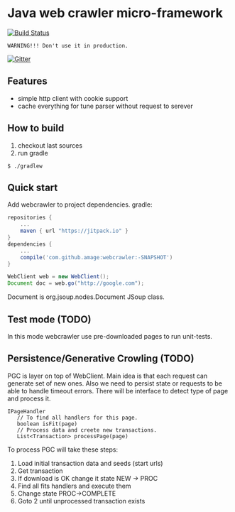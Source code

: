 # Java web crawler micro-framework

[![Build Status](https://travis-ci.org/amage/webcrawler.svg?branch=master)](https://travis-ci.org/amage/webcrawler)

``` WARNING!!! Don't use it in production. ```

[![Gitter](https://badges.gitter.im/amage/webcrawler.svg)](https://gitter.im/amage/webcrawler?utm_source=badge&utm_medium=badge&utm_campaign=pr-badge)

## Features

* simple http client with cookie support
* cache everything for tune parser without request to serever

## How to build

1. checkout last sources
2. run gradle

```
$ ./gradlew
```

## Quick start
Add webcrawler to project dependencies.
gradle:
```groovy
repositories {
    ...
    maven { url "https://jitpack.io" }
}
dependencies {
    ...
    compile('com.github.amage:webcrawler:-SNAPSHOT')
}
```

```java
WebClient web = new WebClient();
Document doc = web.go("http://google.com");
```
Document is org.jsoup.nodes.Document JSoup class.

## Test mode (TODO)

In this mode webcrawler use pre-downloaded pages to run unit-tests.

## Persistence/Generative Crowling (TODO)

PGC is layer on top of WebClient. Main idea is that each request can generate set of new ones. Also we need to persist state or requests to be able to handle timeout errors.
There will be interface to detect type of page and process it.
```
IPageHandler
   // To find all handlers for this page.
   boolean isFit(page)
   // Process data and creete new transactions.
   List<Transaction> processPage(page)
```

To process PGC will take these steps:

1. Load initial transaction data and seeds (start urls)
2. Get transaction
3. If download is OK change it state NEW -> PROC
4. Find all fits handlers and execute them
5. Change state PROC->COMPLETE
6. Goto 2 until unprocessed transaction exists
   

